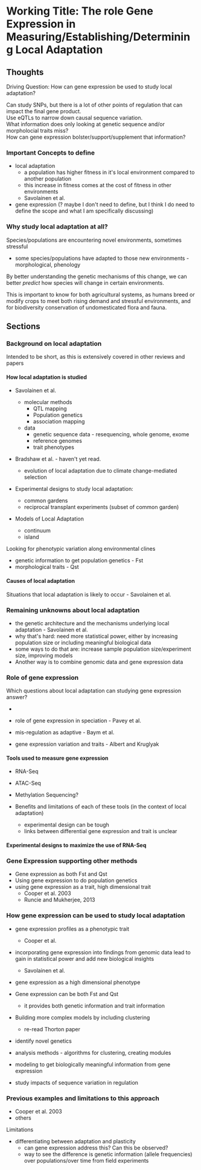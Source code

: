 # Working Title: The role Gene Expression in Measuring/Establishing/Determining Local Adaptation

## Thoughts

Driving Question: How can gene expression be used to study local adaptation?

Can study SNPs, but there is a lot of other points of regulation that can impact the final gene product.  
Use eQTLs to narrow down causal sequence variation.  
What information does only looking at genetic sequence and/or morpholocial traits miss?  
How can gene expression bolster/support/supplement that information?

### Important Concepts to define

* local adaptation
  * a population has higher fitness in it's local environment compared to another population
  * this increase in fitness comes at the cost of fitness in other environments
  * Savolainen et al.
* gene expression (? maybe I don't need to define, but I think I do need to define the scope and what I am specifically discussing)

### Why study local adaptation at all?

Species/populations are encountering novel environments, sometimes stressful
  * some species/populations have adapted to those new environments - morphological, phenology

By better understanding the genetic mechanisms of this change, we can better _predict_ how species will change in certain environments.

This is important to know for both agricultural systems, as humans breed or modify crops to meet both rising demand and stressful environments, and for biodiversity conservation of undomesticated flora and fauna.

## Sections

### Background on local adaptation

Intended to be short, as this is extensively covered in other reviews and papers

#### How local adaptation is studied

* Savolainen et al.
  * molecular methods
    * QTL mapping
    * Population genetics
    * association mapping
  * data
    * genetic sequence data - resequencing, whole genome, exome
    * reference genomes
    * trait phenotypes

* Bradshaw et al. - haven't yet read.
  * evolution of local adaptation due to climate change-mediated selection

* Experimental designs to study local adaptation:
  * common gardens
  * reciprocal transplant experiments (subset of common garden)

* Models of Local Adaptation
  * continuum
  * island

Looking for phenotypic variation along environmental clines


- genetic information to get population genetics - Fst
- morphological traits - Qst

#### Causes of local adaptation

Situations that local adaptation is likely to occur - Savolainen et al.

### Remaining unknowns about local adaptation

* the genetic architecture and the mechanisms underlying local adaptation - Savolainen et al.
* why that's hard: need more statistical power, either by increasing population size or including meaningful biological data
* some ways to do that are: increase sample population size/experiment size, improving models
* Another way is to combine genomic data and gene expression data

### Role of gene expression

Which questions about local adaptation can studying gene expression answer?

* 

* role of gene expression in speciation - Pavey et al. 
* mis-regulation as adaptive - Baym et al.
* gene expression variation and traits - Albert and Kruglyak

#### Tools used to measure gene expression

* RNA-Seq
* ATAC-Seq
* Methylation Sequencing?

* Benefits and limitations of each of these tools (in the context of local adaptation)
  * experimental design can be tough
  * links between differential gene expression and trait is unclear

#### Experimental designs to maximize the use of RNA-Seq



### Gene Expression supporting other methods

* Gene expression as both Fst and Qst
* Using gene expression to do population genetics
* using gene expression as a trait, high dimensional trait
  * Cooper et al. 2003
  * Runcie and Mukherjee, 2013

### How gene expression can be used to study local adaptation

* gene expression profiles as a phenotypic trait 
  * Cooper et al.
* incorporating gene expression into findings from genomic data lead to gain in statistical power and add new biological insights 
  * Savolainen et al.
* gene expression as a high dimensional phenotype
* Gene expression can be both Fst and Qst
  * it provides both genetic information and trait information
* Building more complex models by including clustering
  * re-read Thorton paper

* identify novel genetics
* analysis methods - algorithms for clustering, creating modules
* modeling to get biologically meaningful information from gene expression
* study impacts of sequence variation in regulation




### Previous examples and limitations to this approach

* Cooper et al. 2003
* others

Limitations

* differentiating between adaptation and plasticity
  * can gene expression address this? Can this be observed?
  * way to see the difference is genetic information (allele frequencies) over populations/over time from field experiments

